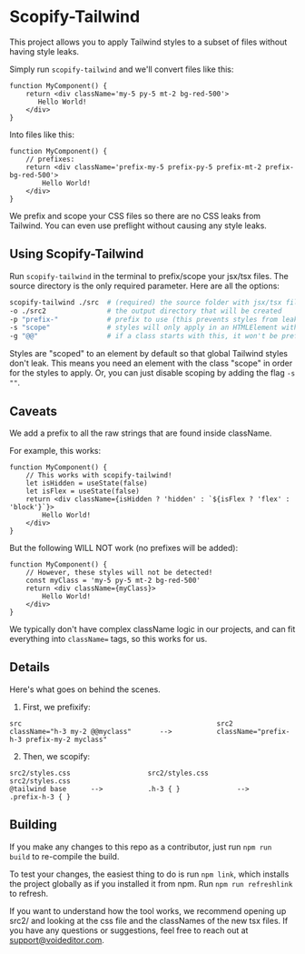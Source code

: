
# Scopify-Tailwind

This project allows you to apply Tailwind styles to a subset of files without having style leaks.

Simply run `scopify-tailwind` and we'll convert files like this:

```tsx
function MyComponent() {
    return <div className='my-5 py-5 mt-2 bg-red-500'>
       Hello World!
    </div>
}
```

Into files like this:

```tsx
function MyComponent() {
    // prefixes:
    return <div className='prefix-my-5 prefix-py-5 prefix-mt-2 prefix-bg-red-500'>
        Hello World!
    </div>
}
```

We prefix and scope your CSS files so there are no CSS leaks from Tailwind. You can even use preflight without causing any style leaks. 


## Using Scopify-Tailwind
Run `scopify-tailwind` in the terminal to prefix/scope your jsx/tsx files. The source directory is the only required parameter. Here are all the options:

```bash
scopify-tailwind ./src  # (required) the source folder with jsx/tsx files to scopify 
-o ./src2               # the output directory that will be created
-p "prefix-"            # prefix to use (this prevents styles from leaking out)
-s "scope"              # styles will only apply in an HTMLElement with this className. This prevents Tailwind's global styles from leaking out
-g "@@"                 # if a class starts with this, it won't be prefixed. For example, "@@myclass" will be converted to "myclass" instead of "prefix-myclass"
```

Styles are "scoped" to an element by default so that global Tailwind styles don't leak. This means you need an element with the class "scope" in order for the styles to apply. Or, you can just disable scoping by adding the flag `-s ""`. 



## Caveats
We add a prefix to all the raw strings that are found inside className. 

For example, this works:
```tsx
function MyComponent() {
    // This works with scopify-tailwind!
    let isHidden = useState(false)
    let isFlex = useState(false)
    return <div className={isHidden ? 'hidden' : `${isFlex ? 'flex' : 'block'}`}>
        Hello World!
    </div>
}
```

But the following WILL NOT work (no prefixes will be added):

```tsx
function MyComponent() {
    // However, these styles will not be detected!
    const myClass = 'my-5 py-5 mt-2 bg-red-500'
    return <div className={myClass}>
        Hello World!
    </div>
}
```

We typically don't have complex className logic in our projects, and can fit everything into `className=` tags, so this works for us.


## Details

Here's what goes on behind the scenes.

1. First, we prefixify:
```raw
src                                                src2
className="h-3 my-2 @@myclass"       -->           className="prefix-h-3 prefix-my-2 myclass"
```



2. Then, we scopify:
```raw
src2/styles.css                   src2/styles.css                     src2/styles.css
@tailwind base      -->           .h-3 { }              -->           .prefix-h-3 { }
```



## Building

If you make any changes to this repo as a contributor, just run `npm run build` to re-compile the build.

To test your changes, the easiest thing to do is run `npm link`, which installs the project globally as if you installed it from npm. Run `npm run refreshlink` to refresh.

If you want to understand how the tool works, we recommend opening up src2/ and looking at the css file and the classNames of the new tsx files. If you have any questions or suggestions, feel free to reach out at support@voideditor.com.

